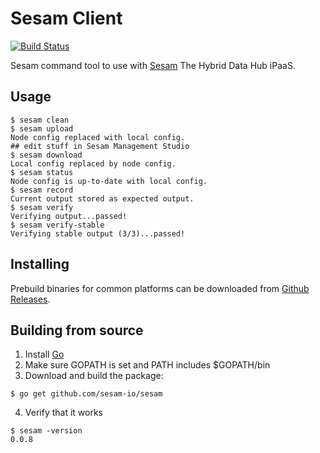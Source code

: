 # Sesam Client

[![Build Status](https://travis-ci.org/sesam-io/sesam.svg?branch=master)](https://travis-ci.org/sesam-io/sesam)

Sesam command tool to use with [Sesam](https://sesam.io) The Hybrid Data Hub iPaaS.
  
## Usage

```
$ sesam clean
$ sesam upload
Node config replaced with local config.
## edit stuff in Sesam Management Studio
$ sesam download
Local config replaced by node config.
$ sesam status
Node config is up-to-date with local config.
$ sesam record
Current output stored as expected output.
$ sesam verify
Verifying output...passed!
$ sesam verify-stable
Verifying stable output (3/3)...passed!
```

## Installing

Prebuild binaries for common platforms can be downloaded from [Github Releases](https://github.com/sesam-io/sesam/releases/).

## Building from source

1. Install [Go](https://golang.org)
2. Make sure GOPATH is set and PATH includes $GOPATH/bin
3. Download and build the package:
 ```
 $ go get github.com/sesam-io/sesam
 ```
4. Verify that it works
```
$ sesam -version
0.0.8
```


